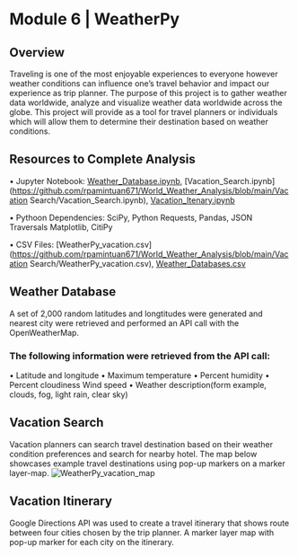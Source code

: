# Module 6 | WeatherPy

## Overview
Traveling is one of the most enjoyable experiences to everyone however weather conditions can influence one’s travel behavior and impact our experience as trip planner. The purpose of this project is to gather weather data worldwide, analyze and visualize weather data  worldwide across the globe. This project will provide as a tool for travel planners or individuals which will allow them to determine their destination based on weather conditions.


## Resources to Complete Analysis

•	Jupyter Notebook: [Weather_Database.ipynb](https://github.com/rpamintuan671/World_Weather_Analysis/blob/main/Weather_Database/Weather_Database.ipynb), [Vacation_Search.ipynb](https://github.com/rpamintuan671/World_Weather_Analysis/blob/main/Vacation Search/Vacation_Search.ipynb), [Vacation_Itenary.ipynb](https://github.com/rpamintuan671/World_Weather_Analysis/blob/main/Vacation_Itinerary/Vacation_Itinerary.ipynb)

•	Pythoon Dependencies: SciPy, Python Requests, Pandas, JSON Traversals Matplotlib, CitiPy

•	CSV Files: [WeatherPy_vacation.csv](https://github.com/rpamintuan671/World_Weather_Analysis/blob/main/Vacation Search/WeatherPy_vacation.csv), [Weather_Databases.csv](https://github.com/rpamintuan671/World_Weather_Analysis/blob/main/Weather_Database/WeatherPy_Database.csv)

## Weather Database
A set of 2,000 random latitudes and longtitudes were generated and nearest city were retrieved and performed an API call with the OpenWeatherMap.



### The following information were retrieved from the API call:
•	Latitude and longitude
•	Maximum temperature
•	Percent humidity
•	Percent cloudiness Wind speed
•	Weather description(form example, clouds, fog, light rain, clear sky)

## Vacation Search
Vacation planners can search travel destination based on their weather condition preferences and search for nearby hotel. The map below showcases example travel destinations using pop-up markers on a marker layer-map.
![WeatherPy_vacation_map](https://user-images.githubusercontent.com/106283411/182930704-4517d23e-0c20-4947-9082-c4ccb88c30ca.png)

 



## Vacation Itinerary
Google Directions API was used to create a travel itinerary that shows route between four cities chosen by the trip planner. A marker layer map with pop-up marker for each city on the itinerary.



 





